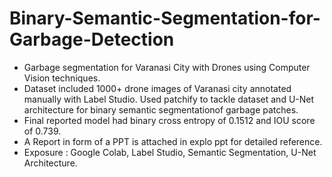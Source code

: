 # Binary-Semantic-Segmentation-for-Garbage-Detection
* Garbage segmentation for Varanasi City with Drones using Computer Vision techniques.
* Dataset included 1000+ drone images of Varanasi city annotated manually with Label Studio. Used patchify to tackle dataset and U-Net architecture for binary semantic segmentationof garbage patches.
* Final reported model had binary cross entropy of 0.1512 and IOU score of 0.739.
* A Report in form of a PPT is attached in explo ppt for detailed reference.
* Exposure : Google Colab, Label Studio, Semantic Segmentation, U-Net Architecture.
